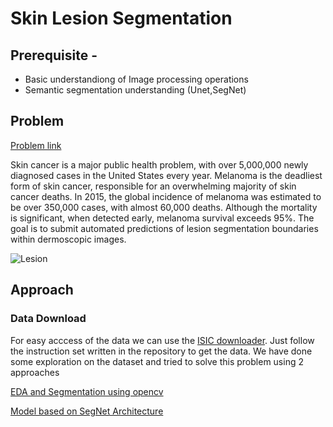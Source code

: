 # Skin Lesion Segmentation

## Prerequisite - 
* Basic understandiong of Image processing operations
* Semantic segmentation understanding (Unet,SegNet)
 
## Problem

[Problem link](https://challenge2018.isic-archive.com/)

Skin cancer is a major public health problem, with over 5,000,000 newly diagnosed cases in the United States every year. Melanoma is the deadliest form of skin cancer, responsible for an overwhelming majority of skin cancer deaths. In 2015, the global incidence of melanoma was estimated to be over 350,000 cases, with almost 60,000 deaths. Although the mortality is significant, when detected early, melanoma survival exceeds 95%.
The goal is to submit automated predictions of lesion segmentation boundaries within dermoscopic images. 


![Lesion](https://challenge2018.isic-archive.com/wp-content/uploads/2018/04/task1.png)


## Approach 
### Data Download
For easy acccess of the data we can use the [ISIC downloader](https://github.com/GalAvineri/ISIC-Archive-Downloader). 
Just follow the instruction set written in the repository to get the data. We have done some exploration on the dataset and tried to solve this problem using 2 approaches

[EDA and Segmentation using opencv](0_SkinLesionSegmentation_EDA_preprocessing.ipynb)

[Model based on SegNet Architecture](1_SkinLesionSegmentation.ipynb)
